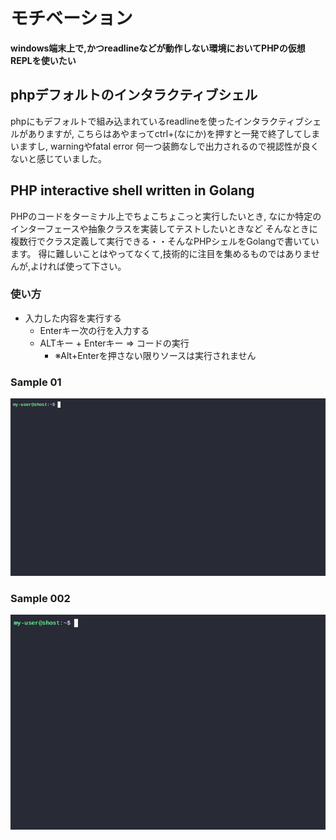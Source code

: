 # モチベーション

**windows端末上で,かつreadlineなどが動作しない環境においてPHPの仮想REPLを使いたい**


## phpデフォルトのインタラクティブシェル
phpにもデフォルトで組み込まれているreadlineを使ったインタラクティブシェルがありますが,
こちらはあやまってctrl+(なにか)を押すと一発で終了してしまいますし,
warningやfatal error 何一つ装飾なしで出力されるので視認性が良くないと感じていました。

## PHP  interactive shell written in Golang
PHPのコードをターミナル上でちょこちょこっと実行したいとき,
なにか特定のインターフェースや抽象クラスを実装してテストしたいときなど
そんなときに複数行でクラス定義して実行できる・・そんなPHPシェルをGolangで書いています。
得に難しいことはやってなくて,技術的に注目を集めるものではありませんが,よければ使って下さい。


### 使い方
- 入力した内容を実行する
    - Enterキー次の行を入力する
    - ALTキー + Enterキー => コードの実行
        - ※Alt+Enterを押さない限りソースは実行されません



### Sample 01
![alt text](sample.gif)

### Sample 002
![alt text](demo.gif)
